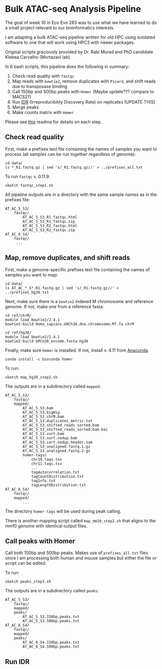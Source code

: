 # Bulk ATAC-seq Analysis Pipeline
The goal of week 10 in Eco Evo 283 was to use what we have learned to do a small project relevant to our bioinformatics interests. 

I am adapting a bulk ATAC-seq pipeline written for old HPC using outdated software to one that will work using HPC3 with newer packages.

Original scripts graciously provided by Dr. Rabi Murad and PhD candidate Klebea Carvalho (Mortazavi lab).

In 6 bash scripts, this pipeline does the following in summary:
1) Check read quality with `fastqc`
2) Map reads with `bowtie2`, remove duplicates with `Picard`, and shift reads due to transposase binding
3) Call 150bp and 500bp peaks with `Homer` (Maybe update??? compare to MACS2?)
4) Run [IDR](https://github.com/karmel/homer-idr) (Irreproducibility Discovery Rate) on replicates (UPDATE THIS)
5) Merge peaks
6) Make counts matrix with `Homer`

Please see [this](https://github.com/erebboah/bulk_atac_pipeline/tree/main/scripts) readme for details on each step.

## Check read quality
First, make a prefixes text file containing the names of samples you want to process (all samples can be run together regardless of genome):
```
cd data/
ls *_R1.fastq.gz | sed 's/_R1.fastq.gz//' > ../prefixes_all.txt
```

To run `fastqc` v. 0.11.9:
```
sbatch fastqc_step1.sh
```

All pipeline outputs are in a directory with the same sample names as in the prefixes file:
```
AT_AC_5_S3/
    fastqc/
        AT_AC_5_S3_R1_fastqc.html
        AT_AC_5_S3_R1_fastqc.zip
        AT_AC_5_S3_R2_fastqc.html
        AT_AC_5_S3_R2_fastqc.zip
AT_AC_6_S4/
    fastqc/
     ...     
```

## Map, remove duplicates, and shift reads
First, make a genome-specific prefixes text file containing the names of samples you want to map:
```
cd data/
ls AT_AC_*_S*_R1.fastq.gz | sed 's/_R1.fastq.gz//' > ../prefixes_hg38.txt
```

Next, make sure there is a `bowtie2` indexed M chromosome and reference genome. If not, make one from a reference fasta:
```
cd ref/chrM/
module load bowtie2/2.4.1
bowtie2-build Homo_sapiens.GRCh38.dna.chromosome.MT.fa chrM
```

```
cd ref/hg38/
module load bowtie2/2.4.1
bowtie2-build GRCh38_encode.fasta hg38
```

Finally, make sure `Homer` is installed. If not, install v. 4.11 from [Anaconda](https://anaconda.org/bioconda/homer). 
```
conda install -c bioconda homer
```

To run:
```
sbatch map_hg38_step2.sh
```

The outputs are in a subdirectory called `mapped`:
```
AT_AC_5_S3/
    fastqc/
    mapped/
        AT_AC_5_S3.bam
        AT_AC_5_S3.bigWig
        AT_AC_5_S3_chrM.bam
        AT_AC_5_S3.duplicates_metric.txt
        AT_AC_5_S3_shifted_reads_sorted.bam
        AT_AC_5_S3_shifted_reads_sorted.bam.bai
        AT_AC_5_S3.sort.bam
        AT_AC_5_S3.sort.nodup.bam
        AT_AC_5_S3.sort.nodup.header.sam
        AT_AC_5_S3_unaligned.fastq.1.gz
        AT_AC_5_S3_unaligned.fastq.2.gz
        homer-tags/
            chr10.tags.tsv
            chr11.tags.tsv
            ...
            tagAutocorrelation.txt
            tagCountDistribution.txt
            tagInfo.txt
            tagLengthDistribution.txt
AT_AC_6_S4/
    fastqc/
    mapped/
        ...
```

The directory `homer-tags` will be used during peak calling.

There is another mapping script called `map_mm10_step2.sh` that aligns to the mm10 genome with identical output files.

## Call peaks with Homer
Call both 150bp and 500bp peaks. Makes use of `prefixes_all.txt` files since I am processing both human and mouse samples but either the file or script can be edited.

To run:
```
sbatch peaks_step3.sh
```

The outputs are in a subdirectory called `peaks`:
```
AT_AC_5_S3/
    fastqc/
    mapped/
    peaks/
        AT_AC_5_S3.150bp.peaks.txt
        AT_AC_5_S3.500bp.peaks.txt
AT_AC_6_S4/
    fastqc/
    mapped/
    peaks/
        AT_AC_6_S4.150bp.peaks.txt
        AT_AC_6_S4.500bp.peaks.txt
```

## Run IDR
